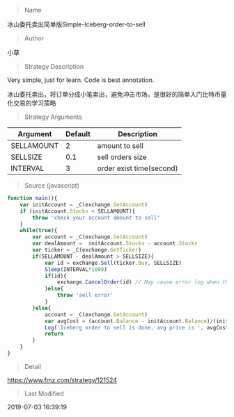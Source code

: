 
> Name

冰山委托卖出简单版Simple-Iceberg-order-to-sell

> Author

小草

> Strategy Description

Very simple, just for learn.
Code is best annotation.

冰山委托卖出，将订单分成小笔卖出，避免冲击市场，是很好的简单入门比特币量化交易的学习策略

> Strategy Arguments



|Argument|Default|Description|
|----|----|----|
|SELLAMOUNT|2|amount to sell|
|SELLSIZE|0.1|sell orders size|
|INTERVAL|3|order exist time(second)|


> Source (javascript)

``` javascript
function main(){
    var initAccount = _C(exchange.GetAccount)
    if (initAccount.Stocks < SELLAMOUNT){
        throw 'check your account amount to sell'
    }
    while(true){
        var account = _C(exchange.GetAccount)
        var dealAmount =  initAccount.Stocks - account.Stocks
        var ticker = _C(exchange.GetTicker)
        if(SELLAMOUNT - dealAmount > SELLSIZE){
            var id = exchange.Sell(ticker.Buy, SELLSIZE)
            Sleep(INTERVAL*1000)
            if(id){
                exchange.CancelOrder(id) // May cause error log when the order is completed, which is all right.
            }else{
                throw 'sell error'
            }
        }else{
            account = _C(exchange.GetAccount)
            var avgCost = (account.Balance - initAccount.Balance)/(initAccount.Stocks - account.Stocks)
            Log('Iceberg order to sell is done, avg price is ', avgCost) // including fee cost
            return
        }
    }
}
```

> Detail

https://www.fmz.com/strategy/121524

> Last Modified

2019-07-03 16:39:19
